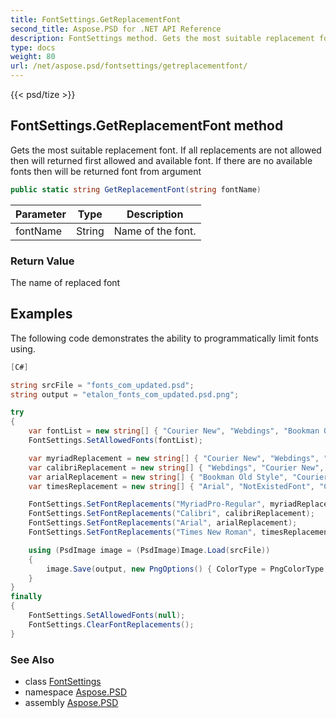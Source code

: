 ```yaml
---
title: FontSettings.GetReplacementFont
second_title: Aspose.PSD for .NET API Reference
description: FontSettings method. Gets the most suitable replacement font. If all replacements are not allowed then will returned first allowed and available font. If there are no available fonts then will be returned font from argument
type: docs
weight: 80
url: /net/aspose.psd/fontsettings/getreplacementfont/
---
```

{{< psd/tize >}}
## FontSettings.GetReplacementFont method

Gets the most suitable replacement font. If all replacements are not allowed then will returned first allowed and available font. If there are no available fonts then will be returned font from argument

```csharp
public static string GetReplacementFont(string fontName)
```

| Parameter | Type | Description |
| --- | --- | --- |
| fontName | String | Name of the font. |

### Return Value

The name of replaced font

## Examples

The following code demonstrates the ability to programmatically limit fonts using.

```csharp
[C#]

string srcFile = "fonts_com_updated.psd";
string output = "etalon_fonts_com_updated.psd.png";

try
{
    var fontList = new string[] { "Courier New", "Webdings", "Bookman Old Style" };
    FontSettings.SetAllowedFonts(fontList);

    var myriadReplacement = new string[] { "Courier New", "Webdings", "Bookman Old Style" };
    var calibriReplacement = new string[] { "Webdings", "Courier New", "Bookman Old Style" };
    var arialReplacement = new string[] { "Bookman Old Style", "Courier New", "Webdings" };
    var timesReplacement = new string[] { "Arial", "NotExistedFont", "Courier New" };

    FontSettings.SetFontReplacements("MyriadPro-Regular", myriadReplacement);
    FontSettings.SetFontReplacements("Calibri", calibriReplacement);
    FontSettings.SetFontReplacements("Arial", arialReplacement);
    FontSettings.SetFontReplacements("Times New Roman", timesReplacement);

    using (PsdImage image = (PsdImage)Image.Load(srcFile))
    {
        image.Save(output, new PngOptions() { ColorType = PngColorType.TruecolorWithAlpha });
    }
}
finally
{
    FontSettings.SetAllowedFonts(null);
    FontSettings.ClearFontReplacements();
}
```

### See Also

* class [FontSettings](../)
* namespace [Aspose.PSD](../../fontsettings/)
* assembly [Aspose.PSD](../../../)


